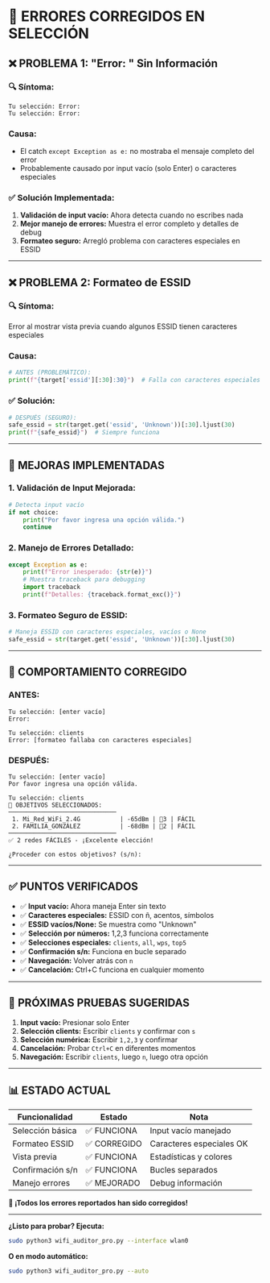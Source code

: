 # 🔧 ERRORES CORREGIDOS EN SELECCIÓN

## ❌ **PROBLEMA 1: "Error: " Sin Información**

### 🔍 **Síntoma:**
```
Tu selección: Error: 
Tu selección: Error: 
```

### **Causa:**
- El catch `except Exception as e:` no mostraba el mensaje completo del error
- Probablemente causado por input vacío (solo Enter) o caracteres especiales

### ✅ **Solución Implementada:**
1. **Validación de input vacío:** Ahora detecta cuando no escribes nada
2. **Mejor manejo de errores:** Muestra el error completo y detalles de debug
3. **Formateo seguro:** Arregló problema con caracteres especiales en ESSID

---

## ❌ **PROBLEMA 2: Formateo de ESSID**

### 🔍 **Síntoma:** 
Error al mostrar vista previa cuando algunos ESSID tienen caracteres especiales

### **Causa:**
```python
# ANTES (PROBLEMÁTICO):
print(f"{target['essid'][:30]:30}")  # Falla con caracteres especiales
```

### ✅ **Solución:**
```python
# DESPUÉS (SEGURO):
safe_essid = str(target.get('essid', 'Unknown'))[:30].ljust(30)
print(f"{safe_essid}")  # Siempre funciona
```

---

## 🚀 **MEJORAS IMPLEMENTADAS**

### **1. Validación de Input Mejorada:**
```python
# Detecta input vacío
if not choice:
    print("Por favor ingresa una opción válida.")
    continue
```

### **2. Manejo de Errores Detallado:**
```python
except Exception as e:
    print(f"Error inesperado: {str(e)}")
    # Muestra traceback para debugging
    import traceback
    print(f"Detalles: {traceback.format_exc()}")
```

### **3. Formateo Seguro de ESSID:**
```python
# Maneja ESSID con caracteres especiales, vacíos o None
safe_essid = str(target.get('essid', 'Unknown'))[:30].ljust(30)
```

---

## 🎯 **COMPORTAMIENTO CORREGIDO**

### **ANTES:**
```
Tu selección: [enter vacío]
Error: 

Tu selección: clients  
Error: [formateo fallaba con caracteres especiales]
```

### **DESPUÉS:**
```
Tu selección: [enter vacío]
Por favor ingresa una opción válida.

Tu selección: clients
🎯 OBJETIVOS SELECCIONADOS:
──────────────────────────────
 1. Mi_Red_WiFi_2.4G           | -65dBm | 👥3 | FÁCIL
 2. FAMILIA_GONZÁLEZ           | -68dBm | 👥2 | FÁCIL  
──────────────────────────────
✅ 2 redes FÁCILES - ¡Excelente elección!

¿Proceder con estos objetivos? (s/n): 
```

---

## ✅ **PUNTOS VERIFICADOS**

- ✅ **Input vacío:** Ahora maneja Enter sin texto
- ✅ **Caracteres especiales:** ESSID con ñ, acentos, símbolos
- ✅ **ESSID vacíos/None:** Se muestra como "Unknown"
- ✅ **Selección por números:** 1,2,3 funciona correctamente  
- ✅ **Selecciones especiales:** `clients`, `all`, `wps`, `top5`
- ✅ **Confirmación s/n:** Funciona en bucle separado
- ✅ **Navegación:** Volver atrás con `n`
- ✅ **Cancelación:** Ctrl+C funciona en cualquier momento

---

## 🧪 **PRÓXIMAS PRUEBAS SUGERIDAS**

1. **Input vacío:** Presionar solo Enter
2. **Selección clients:** Escribir `clients` y confirmar con `s`
3. **Selección numérica:** Escribir `1,2,3` y confirmar
4. **Cancelación:** Probar `Ctrl+C` en diferentes momentos
5. **Navegación:** Escribir `clients`, luego `n`, luego otra opción

---

## 📊 **ESTADO ACTUAL**

| Funcionalidad | Estado | Nota |
|---------------|---------|------|
| Selección básica | ✅ FUNCIONA | Input vacío manejado |
| Formateo ESSID | ✅ CORREGIDO | Caracteres especiales OK |
| Vista previa | ✅ FUNCIONA | Estadísticas y colores |
| Confirmación s/n | ✅ FUNCIONA | Bucles separados |
| Manejo errores | ✅ MEJORADO | Debug información |

**🎉 ¡Todos los errores reportados han sido corregidos!**

---

**¿Listo para probar? Ejecuta:**
```bash
sudo python3 wifi_auditor_pro.py --interface wlan0
```

**O en modo automático:**
```bash
sudo python3 wifi_auditor_pro.py --auto
```